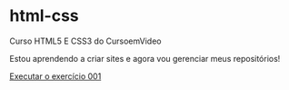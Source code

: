 # html-css
 Curso HTML5 E CSS3 do CursoemVideo

 Estou aprendendo a criar sites e agora vou gerenciar meus repositórios!

<a href="https://florianosimon.github.io/html-css/exercicios/ex001/index.html">Executar o exercício 001</a>